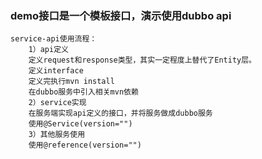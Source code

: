 ### demo接口是一个模板接口，演示使用dubbo api

    service-api使用流程：
        1）api定义
        定义request和response类型，其实一定程度上替代了Entity层。
        定义interface
        定义完执行mvn install
        在dubbo服务中引入相关mvn依赖
        2）service实现
        在服务端实现api定义的接口，并将服务做成dubbo服务
        使用@Service(version="")
        3）其他服务使用
        使用@reference(version="")